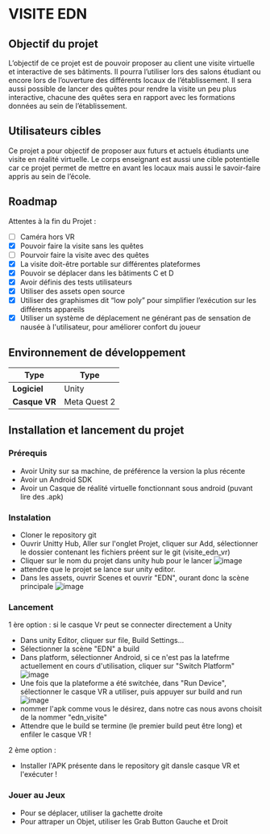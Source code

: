 # VISITE EDN

## Objectif du projet

L’objectif de ce projet est de pouvoir proposer au client une visite virtuelle et interactive de ses bâtiments. Il pourra l’utiliser lors des salons étudiant ou encore lors de l’ouverture des différents locaux de l’établissement.
Il sera aussi possible de lancer des quêtes pour rendre la visite un peu plus interactive, chacune des quêtes sera en rapport avec les formations données au sein de l’établissement.

## Utilisateurs cibles

Ce projet a pour objectif de proposer aux futurs et actuels étudiants une visite en réalité virtuelle. Le corps enseignant est aussi une cible potentielle car ce projet permet de mettre en avant les locaux mais aussi le savoir-faire appris au sein de l’école.

## Roadmap

Attentes à la fin du Projet :
- [ ] Caméra hors VR
- [x] Pouvoir faire la visite sans les quêtes
- [ ] Pourvoir faire la visite avec des quêtes
- [x] La visite doit-être portable sur différentes plateformes 
- [x] Pouvoir se déplacer dans les bâtiments C et D
- [x] Avoir définis des tests utilisateurs 
- [x] Utiliser des assets open source
- [x] Utiliser des graphismes dit “low poly” pour simplifier l’exécution sur les différents appareils
- [x] Utiliser un système de déplacement ne générant pas de sensation de nausée à l'utilisateur, pour améliorer confort du joueur

## Environnement de développement
|Type            |Type        |
|----------------|------------|
| **Logiciel**   |Unity       |
| **Casque  VR** |Meta Quest 2|

## Installation et lancement du projet

### Prérequis


- Avoir Unity sur sa machine, de préférence la version la plus récente
- Avoir un Android SDK
- Avoir un Casque de réalité virtuelle fonctionnant sous android (puvant lire des .apk)

### Instalation

- Cloner le repository git
- Ouvrir Unitty Hub, Aller sur l'onglet Projet, cliquer sur Add, sélectionner le dossier contenant les fichiers préent sur le git (visite_edn_vr)
- Cliquer sur le nom du projet dans unity hub pour le lancer 
![image](https://github.com/MichaCham/visite_edn_vr/assets/118127498/f59a3ca0-133a-418f-8b79-0d39e384f302)
- attendre que le projet se lance sur unity editor.
- Dans les assets, ouvrir Scenes et ouvrir "EDN", ourant donc la scène principale
![image](https://github.com/MichaCham/visite_edn_vr/assets/118127498/d868485f-480e-4e9c-89e5-be6eefb83703)

  
### Lancement

1 ère option : si le casque Vr peut se connecter directement a Unity
- Dans unity Editor, cliquer sur file, Build Settings...
- Sélectionner la scène "EDN" a build
- Dans platform, sélectionner Android,  si ce n'est pas la latefrme actuellement en cours d'utilisation, cliquer sur "Switch Platform"
  ![image](https://github.com/MichaCham/visite_edn_vr/assets/118127498/3da4a7d6-816f-44e1-b819-b5593ef247d3)
- Une fois que la plateforme a été switchée, dans "Run Device", sélectionner le casque VR a utiliser, puis appuyer sur build and run
  ![image](https://github.com/MichaCham/visite_edn_vr/assets/118127498/ad5d9b2b-727e-4879-b42f-e04e5972cb66)
- nommer l'apk comme vous le désirez, dans notre cas nous avons choisit de la nommer "edn_visite"
- Attendre que le build se termine (le premier build peut être long) et enfiler le casque VR !

2 ème option : 
- Installer l'APK présente dans le repository git dansle casque VR et l'exécuter !

### Jouer au Jeux
- Pour se déplacer, utiliser la gachette droite
- Pour attraper un Objet, utiliser les Grab Button Gauche et Droit

